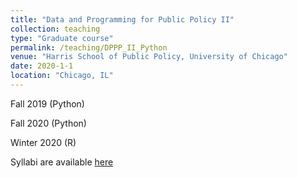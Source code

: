 ```yaml
---
title: "Data and Programming for Public Policy II"
collection: teaching
type: "Graduate course"
permalink: /teaching/DPPP_II_Python
venue: "Harris School of Public Policy, University of Chicago"
date: 2020-1-1
location: "Chicago, IL"
---
```


Fall 2019 (Python)

Fall 2020 (Python)

Winter 2020 (R)

Syllabi are available [here](https://github.com/levyjeff/Data-Skills-2-Syllabus) 
